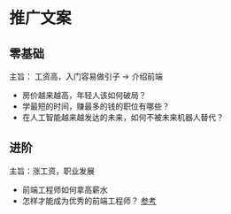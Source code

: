 # 推广文案
## 零基础
主旨： 工资高，入门容易做引子 -> 介绍前端

* 房价越来越高，年轻人该如何破局？
* 学最短的时间，赚最多的钱的职位有哪些？
* 在人工智能越来越发达的未来，如何不被未来机器人替代？


## 进阶
主旨：涨工资，职业发展  
* 前端工程师如何拿高薪水
* 怎样才能成为优秀的前端工程师？ [参考](https://mp.weixin.qq.com/s?__biz=MzAwMjM0OTEwNQ==&mid=2455462583&idx=1&sn=c64576295f977bcd8c6390a626c3fc9f&chksm=8d6403e9ba138aff6ce15006cabbdabd76e02a7350406c492fb064cd07b36cacd68f9495dd97&mpshare=1&scene=1&srcid=0904UwPHkPlkju75ZZF2USG9&key=4761a0efa8f615fe4f744f11edae91d4e2095505f51cf85cd62cab5cddcd186d00ba7e229acd4a9c075ffc616b509903ece23017e43af109fe73384692668f9e8c3f429ce0d93aeacff0d166bb4921a0&ascene=0&uin=NDI4NTMwNTE1&devicetype=iMac+MacBookAir7%2C2+OSX+OSX+10.11.6+build(15G31)&version=12020610&nettype=WIFI&fontScale=100&pass_ticket=gpKo7S%2BLlk2hFFC37IxdTVSUELF99c8q7rQ9dwlv13xg6F0FiySq1EJalfs2nYPH)
